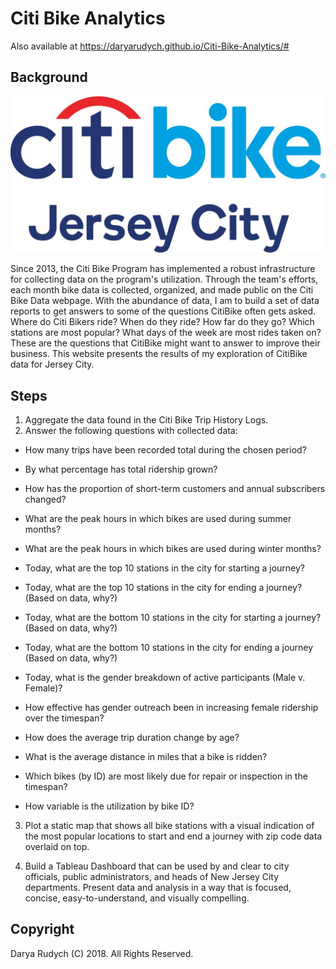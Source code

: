 # Citi Bike Analytics
Also available at https://daryarudych.github.io/Citi-Bike-Analytics/#

## Background

![Citi-Bikes](https://github.com/DaryaRudych/Citi-Bike-Analytics/blob/master/logo-citi-bike-jc-1024x509.png)

Since 2013, the Citi Bike Program has implemented a robust infrastructure for collecting data on the program's utilization. Through the team's efforts, each month bike data is collected, organized, and made public on the Citi Bike Data webpage. With the abundance of data, I am to build a set of data reports to get answers to some of the questions CitiBike often gets asked. Where do Citi Bikers ride? When do they ride? How far do they go? Which stations are most popular? What days of the week are most rides taken on? These are the questions that CitiBike might want to answer to improve their business. This website presents the results of my exploration of CitiBike data for Jersey City.

## Steps

1. Aggregate the data found in the Citi Bike Trip History Logs.
2. Answer the following questions with collected data:

* How many trips have been recorded total during the chosen period?

* By what percentage has total ridership grown? 

* How has the proportion of short-term customers and annual subscribers changed?

* What are the peak hours in which bikes are used during summer months? 

* What are the peak hours in which bikes are used during winter months?

* Today, what are the top 10 stations in the city for starting a journey?

* Today, what are the top 10 stations in the city for ending a journey? (Based on data, why?)

* Today, what are the bottom 10 stations in the city for starting a journey? (Based on data, why?)

* Today, what are the bottom 10 stations in the city for ending a journey (Based on data, why?)

* Today, what is the gender breakdown of active participants (Male v. Female)?

* How effective has gender outreach been in increasing female ridership over the timespan?

* How does the average trip duration change by age?

* What is the average distance in miles that a bike is ridden?

* Which bikes (by ID) are most likely due for repair or inspection in the timespan? 

* How variable is the utilization by bike ID?


3. Plot a static map that shows all bike stations with a visual indication of the most popular locations to start and end a journey with zip code data overlaid on top.

4. Build a Tableau Dashboard that can be used by and clear to city officials, public administrators, and heads of New Jersey City departments. Present data and analysis in a way that is focused, concise, easy-to-understand, and visually compelling. 

## Copyright

Darya Rudych (C) 2018. All Rights Reserved.

